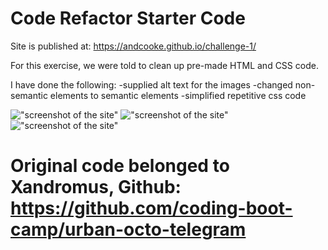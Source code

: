 # Code Refactor Starter Code
Site is published at: https://andcooke.github.io/challenge-1/

For this exercise, we were told to clean up pre-made HTML and CSS code. 

I have done the following:
    -supplied alt text for the images 
    -changed non-semantic elements to semantic elements
    -simplified repetitive css code


!["screenshot of the site"](./Develop/assets/images/screenshot-1.png)
!["screenshot of the site"](./Develop/assets/images/screenshot-2.png)
!["screenshot of the site"](./Develop/assets/images/screenshot-3.png)


# Original code belonged to Xandromus, Github: https://github.com/coding-boot-camp/urban-octo-telegram